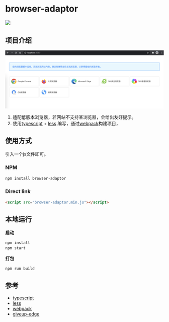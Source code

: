 # browser-adaptor

[![](https://img.shields.io/npm/v/browser-adaptor.svg)](https://www.npmjs.com/package/browser-adaptor)

## 项目介绍

![](./doc/img/1.png)

1. 适配低版本浏览器，若网站不支持某浏览器，会给出友好提示。
2. 使用[typescript][1] + [less][2] 编写，通过[webpack][3]构建项目，

## 使用方式

引入一个js文件即可。

### NPM
```bash
npm install browser-adaptor
```

### Direct link
```html
<script src="browser-adaptor.min.js"></script>
```


## 本地运行

**启动**

```bash
npm install
npm start
```

**打包**
```bash
npm run build
```


## 参考
- [typescript][1]
- [less][2]
- [webpack][3]
- [giveup-edge][4]


[1]: https://www.typescriptlang.org/	"typescript"
[2]: https://less.bootcss.com/	"less"
[3]: https://www.webpackjs.com/	"webpack"
[4]: https://github.com/hbyunzai/giveup-edge	"giveup-edge"

